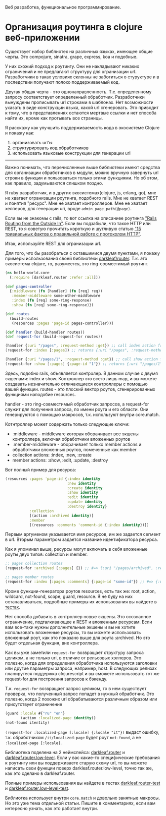 Веб разработка, функциональное программирование.

# Организация роутинга в clojure веб-приложении

Существует набор библиотек на различных языках, имеющее общие черты. 
Это compojure, sinatra, grape, express, koa и подобные.

У них схожий подход к роутингу.
Они не накладывают никаких ограничений и не предлагают структуру для огранизации url.
Разработчики в таках условиях склонны не заботиться о стуруктуре и в последствии получают полохо поддерживаемый код.

Другая общая черта - это однонаправленность. Т.е. определенному запросу соответствует определенный обработчик.
Разработчики вынуждены прописывать url строками в шаблонах. Нет возможности указать в виде конструкции языка, какой url сгенеровать.
Это приводит к тому, что в представлениях остаются мертвые ссылки и нет способа найти их, кроме как протыкать все страницы.

Я расскажу как улучшить поддерживаемость кода в экосистеме Clojure и покажу как:

1. организовать url'ы
2. структурировать код обработчиков
3. использовать языковые конструкции для генерации url

***

Важно понимать, что перечисленные выше библиотеки имеют средства для организации обработчиков в модули, можно вручную завернуть url строки в функции и пользоваться только этими функциями. Но об этом, как правило, задумываются слишком поздно.

Я ruby разработчик, и в других экосистемах(clojure, js, erlang, go), мне не хватает огранизации роутинга, подобного rails.
Мне не хватает REST и понятия "ресурс".
Мне не хватает контроллеров.
Мне не хватает хелперов, для генерации uri, вроде `admin_page_path(@page)`.

Если вы не знакомы с rails, то вот ссылка на описаниее роутинга ["Rails Routing from the Outside In"](http://guides.rubyonrails.org/routing.html). 
Eсли вы подзабыли, что такое HTTP или REST, то я советую прочитать короткую и шутливую статью ["15 тривиальных фактов о правильной работе с протоколом HTTP"](https://habrahabr.ru/company/yandex/blog/265569/).

Итак, используйте REST для огранизации url.

Для того, что бы разобраться с оставшимися двумя пунктами, я покажу примеры использования своей библиотеки [darkleaf/router](https://github.com/darkleaf/router/). Т.к. это экосистема clojure, то, разумеется, это ring-совместимый роутинг.

```clojure
(ns hello-world.core
  (:require [darkleaf.router :refer :all]))
  
(def pages-controller
  {:middleware (fn [handler] (fn [req] req))
   :member-middleware some-other-middleware
   :index (fn [req] some-ring-response)
   :show (fn [req] some-ring-response)})

(def routes
  (build-routes
   (resources :pages 'page-id pages-controller)))

(def handler (build-handler routes))
(def request-for (build-request-for routes))

(handler {:uri "/pages", :request-method :get}) ;; call index action from pages-controller
(request-for :index [:pages]) ;; returns {:uri "/pages", :request-method :get}

(handler {:uri "/pages/1", :request-method :get}) ;; call show action from pages-controller
(request-for :show [:pages] {:page-id "1"}) ;; returns {:uri "/pages/1", :request-method :get}
```

Здесь, подобно rails, объявляется контролер. В данном случае с двумя экшенами: index и show.
Контроллер это всего лишь map, и вы можете создавать незначительно отличающиеся контроллеры с помощью вашей функции.
routes - это плоский вектор роутов, сгенерированных функциями наподобие resources.

handler - это ring-совместимый обработчик запросов, а request-for служит для получения запроса, по имени роута и его области.
Они генерируются с помощью макросов, т.к. используют внутри core.match.

Котнтроллер может содержать только следующие ключи:

* :middleware - middleware которая оборачивает все экшены контроллера, включая обработчики вложенных роутов
* :member-middleware - оборачивает только member actions и обработчики вложенных роутов, помеченные как member
* collection actions: :index, :new, :create
* member actions: :show, :edit, :update, :destroy

Вот полный пример для ресурса:

```clojure
(resources :pages 'page-id {:index identity
                            :new identity
                            :create identity
                            :show identity
                            :edit identity
                            :update identity
                            :destroy identity}
           :collection
           [(action :archived identity)]
           :member
           [(resources :comments 'comment-id {:index identity})])
```
Первым аргуменом указывается имя ресурсов, им же задается сегмент в url. Вторым параметром задается название идентификатора ресурса.

Как я упоминал выше, ресурсы могут включать в себя вложенные роуты двух типов: collection и member.

```clojure
;; pages collection routes
(request-for :archived [:pages] {}) ;; #=> {:uri "/pages/archived", :request-method :get}

;; pages member routes
(request-for :index [:pages :comments] {:page-id "some-id"}) ;; #=> {:uri "/pages/some-id/comments", :request-method :get}
```

Кроме функции-генератора роутов resources, есть так же: root, action, wildcard, not-found, scope, guard, resource. 
Я не буду на них останавливаться, подробные примеры их использования вы найдете в [тестах](https://github.com/darkleaf/router/blob/master/test/darkleaf/router_test.clj).

Нет способа добавить в контроллер новые экшены. Это осознанное ограничение, подталкивающее к REST и вложенным ресурсам.
Если вам все-таки нужны дополнительные экшены и вы не хотите использовать вложенные ресурсы, 
то вы можете использовать вложенный роут, как это показано выше для роута :archived.
Но это будет отдельная функция, вне контроллера.

Как вы уже заметили `request-for` возвращает структуру запроса целиком, а не только uri, в отличие от рельсовых хэлперов.
Это полезно, когда для определения обработчика используются заголовки или другие параметры запроса, например, host.
В следующих релизах планирутеся поддержка clojurescript и вы сможете использовать тот же request-for для построения запросов к бэкенду.

Т.к. `request-for` возвращает запрос целиком, то в нем существует проверка, что полученный запрос попадет в нужный обработчик.
Это полезно, когда 2 похожих url обрабатываются различным образом или присутствует ограничение

```clojure
(guard :locale #{"ru" "en"}
       (action :localized-page identity))
(not-found itentity)       
```

`(request-for :localized-page [:locale] {:locale "it"})` выдаст ошибку, т.к. обработчиком `/it/localized-page` будет роут `not-found`, а не `:localized-page [:locale]`.

Библиотека поделена на 2 неймспейса: 
[darkleaf.router](https://github.com/darkleaf/router/blob/master/src/darkleaf/router.clj)
и 
[darkleaf.router.low-level](https://github.com/darkleaf/router/blob/master/src/darkleaf/router/low_level.clj).
Если у вас какие-то специфические требования к роутингу или вы поддерживаете старую схему url, 
то вы можете написать свои функции поверх darkleaf.router.low-level, точно так же, как это сделано в darkleaf.router.

Полные примеры использования вы найдете в тестах 
[darkleaf.router-test](https://github.com/darkleaf/router/blob/master/test/darkleaf/router_test.clj)
и
[darkleaf.router.low-level-test](https://github.com/darkleaf/router/blob/master/test/darkleaf/router/low_level_test.clj).

Библиотка использует внутри `core.match` и довольно занятные макросы. Но это уже тема отдельной статьи. Пишите в комментариях, если вам интересно узнать, как это работает внутри. 

